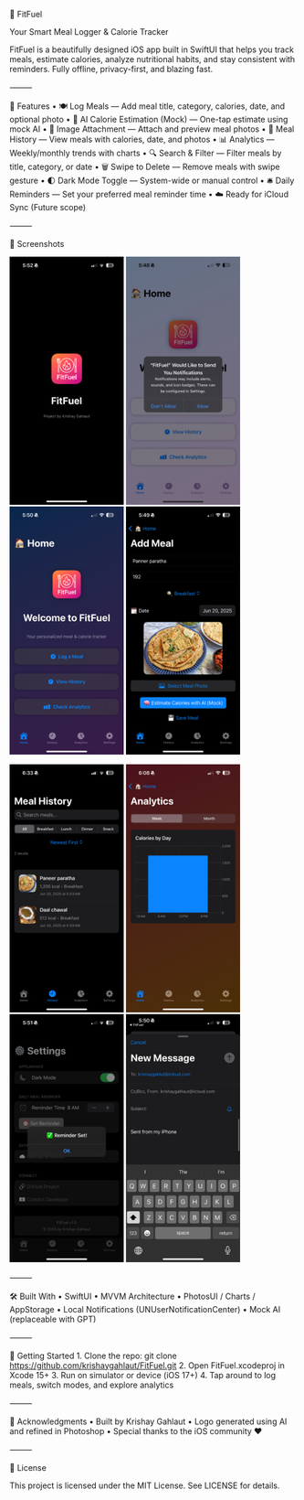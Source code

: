📱 FitFuel

Your Smart Meal Logger & Calorie Tracker

FitFuel is a beautifully designed iOS app built in SwiftUI that helps you track meals, estimate calories, analyze nutritional habits, and stay consistent with reminders. Fully offline, privacy-first, and blazing fast.

⸻

🧠 Features
	•	🍽️ Log Meals — Add meal title, category, calories, date, and optional photo
	•	🧠 AI Calorie Estimation (Mock) — One-tap estimate using mock AI
	•	📸 Image Attachment — Attach and preview meal photos
	•	📅 Meal History — View meals with calories, date, and photos
	•	📊 Analytics — Weekly/monthly trends with charts
	•	🔍 Search & Filter — Filter meals by title, category, or date
	•	🗑️ Swipe to Delete — Remove meals with swipe gesture
	•	🌓 Dark Mode Toggle — System-wide or manual control
	•	🛎️ Daily Reminders — Set your preferred meal reminder time
	•	☁️ Ready for iCloud Sync (Future scope)

⸻

🌄 Screenshots

<p float="left">
  <img src="screenshots/1.png" width="200" />
  <img src="screenshots/2.png" width="200" />
  <img src="screenshots/3.png" width="200" />
  <img src="screenshots/4.png" width="200" />
</p>


<p float="left">
  <img src="screenshots/5.png" width="200" />
  <img src="screenshots/6.png" width="200" />
  <img src="screenshots/7.png" width="200" />
  <img src="screenshots/8.png" width="200" />
</p>



⸻

🛠 Built With
	•	SwiftUI
	•	MVVM Architecture
	•	PhotosUI / Charts / AppStorage
	•	Local Notifications (UNUserNotificationCenter)
	•	Mock AI (replaceable with GPT)

⸻

🚀 Getting Started
	1.	Clone the repo: git clone https://github.com/krishaygahlaut/FitFuel.git
	2.	Open FitFuel.xcodeproj in Xcode 15+
	3.	Run on simulator or device (iOS 17+)
	4.	Tap around to log meals, switch modes, and explore analytics

⸻

🙌 Acknowledgments
	•	Built by Krishay Gahlaut
	•	Logo generated using AI and refined in Photoshop
	•	Special thanks to the iOS community ❤️

⸻

📄 License

This project is licensed under the MIT License. See LICENSE for details.